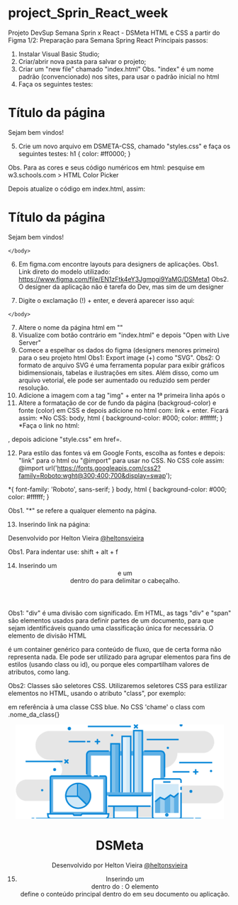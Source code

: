 # project_Sprin_React_week
Projeto DevSup Semana Sprin x React - DSMeta
HTML e CSS a partir do Figma 1/2: Preparação para Semana Spring React
Principais passos:

1. Instalar Visual Basic Studio;
2. Criar/abrir nova pasta para salvar o projeto;
3. Criar um "new file" chamado "index.html"
	Obs. "index" é um nome padrão (convencionado) nos sites, para usar o padrão inicial no html
4. Faça os seguintes testes:
<html>
    <body>
        <h1> Título da página</h1>
        <p> Sejam bem vindos!</p>
    </body>
</html>

5. Crie um novo arquivo em DSMETA-CSS, chamado "styles.css" e faça os seguintes testes:
h1 {
    color: #ff0000;
}

Obs. Para as cores e seus código numéricos em html: pesquise em w3.schools.com > HTML Color Picker

Depois atualize o código em index.html, assim:
<html>
    <head>
        <link rel="stylesheet" href="styles.css" />
    </head>
    <body>
        <h1> Título da página</h1>
        <p> Sejam bem vindos!</p>

    </body>

</html>

6. Em figma.com encontre layouts para designers de aplicações. 
	Obs1. Link direto do modelo utilizado: https://www.figma.com/file/EN1zFtk4eY3Jgmpgi9YaMG/DSMeta1
	Obs2. O designer da aplicação não é tarefa do Dev, mas sim de um designer

7. Digite o exclamação (!) + enter, e deverá aparecer isso aqui:
<!DOCTYPE html>
<html lang="en">
    <head>
        <meta charset="UTF-8">
        <meta http-equiv="X-UA-Compatible" content="IE=edge">
        <meta name="viewport" content="width=device-width, initial-scale=1.0">
        <title>Document</title>
    </head>
    <body>
        
    </body>
</html>

7. Altere o nome da página html em "<title>Document</title>"
8. Visualize com botão contrário em "index.html" e depois "Open with Live Server"
9. Comece a espelhar os dados do figma (designers menores primeiro) para o seu projeto html
	Obs1: Export image (+) como "SVG".
	Obs2: O formato de arquivo SVG é uma ferramenta popular para exibir gráficos bidimensionais, 
	tabelas e ilustrações em sites. Além disso, como um arquivo vetorial, ele pode ser aumentado 
	ou reduzido sem perder resolução.
10. Adicione a imagem com a tag "img" + enter na 1ª primeira linha após o <body>
11. Altere a formatação de cor de fundo da página (backgroud-color) e fonte (color) em CSS e depois adicione no html com: link + enter. Ficará assim:
*No CSS:
body, html {
    background-color: #000;
    color: #ffffff;
}
*Faça o link no html:
<link rel="stylesheet" href="">, depois adicione "style.css" em href=.

12. Para estilo das fontes vá em Google Fonts, escolha as fontes e depois:
"link" para o html ou "@import" para usar no CSS. No CSS cole assim:
@import url('https://fonts.googleapis.com/css2?family=Roboto:wght@300;400;700&display=swap');

*{
    font-family: 'Roboto', sans-serif;
}
body, html {
    background-color: #000;
    color: #ffffff;
}

Obs1. "*" se refere a qualquer elemento na página.

13. Inserindo link na página:
<p>Desenvolvido por Helton Vieira
        <a href="https://www.instagram.com/heltonsvieira/?hl=pt%2C">@heltonsvieira</a>
    </p>
Obs1. Para indentar use: shift + alt + f

14. Inserindo um <header> e um <div> dentro do <body> para delimitar o cabeçalho.

Obs1: "div" é uma divisão com significado. Em HTML, as tags "div" e "span" são elementos usados ​​para definir
partes de um documento, para que sejam identificáveis ​​quando uma classificação única for necessária. 
O elemento de divisão HTML <div> é um container genérico para conteúdo de fluxo, que de certa forma 
não representa nada. Ele pode ser utilizado para agrupar elementos para fins de estilos (usando class
 ou id), ou porque eles compartilham valores de atributos, como lang.

Obs2: Classes são seletores CSS. Utilizaremos seletores CSS para estilizar elementos no HTML, usando o atributo
"class", por exemplo: <div class="blue"></div> em referência à uma classe CSS blue.
No CSS 'chame' o class com .nome_da_class{}

<header>
        <div class="dsmeta-logo-container">
            <img src="logo.svg" alt="DSMeta">
            <h1>DSMeta</h1>
            <p>
                Desenvolvido por Helton Vieira
                <a href="https://www.instagram.com/heltonsvieira/?hl=pt%2C">@heltonsvieira</a>
            </p>
        </div>

15. Inserindo um <main> dentro do <body>:
O elemento <main> define o conteúdo principal dentro do <body> em seu documento ou aplicação. 
